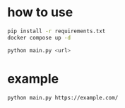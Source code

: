 # how to use

```sh
pip install -r requirements.txt
docker compose up -d

python main.py <url>
```

# example

```sh
python main.py https://example.com/
```
